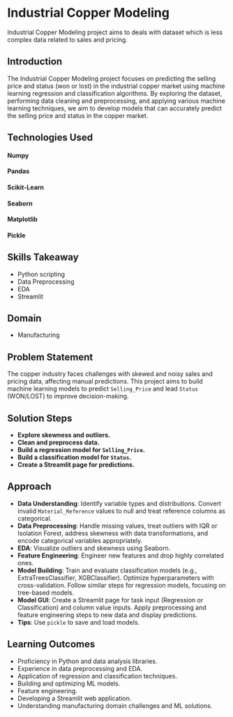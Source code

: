 # Industrial Copper Modeling

Industrial Copper Modeling project aims to deals with dataset which is less complex data related to sales and pricing.

## Introduction
The Industrial Copper Modeling project focuses on predicting the selling price and status (won or lost) in the industrial copper market using machine learning regression and classification algorithms. By exploring the dataset, performing data cleaning and preprocessing, and applying various machine learning techniques, we aim to develop models that can accurately predict the selling price and status in the copper market.

## Technologies Used
#### Numpy
#### Pandas
#### Scikit-Learn
#### Seaborn
#### Matplotlib
#### Pickle

## Skills Takeaway
- Python scripting
- Data Preprocessing
- EDA
- Streamlit

## Domain
- Manufacturing

## Problem Statement
The copper industry faces challenges with skewed and noisy sales and pricing data, affecting manual predictions. This project aims to build machine learning models to predict `Selling_Price` and lead `Status` (WON/LOST) to improve decision-making.

## Solution Steps
- **Explore skewness and outliers.**
- **Clean and preprocess data.**
- **Build a regression model for `Selling_Price`.**
- **Build a classification model for `Status`.**
- **Create a Streamlit page for predictions.**

## Approach
- **Data Understanding**: Identify variable types and distributions. Convert invalid `Material_Reference` values to null and treat reference columns as categorical.
- **Data Preprocessing**: Handle missing values, treat outliers with IQR or Isolation Forest, address skewness with data transformations, and encode categorical variables appropriately.
- **EDA**: Visualize outliers and skewness using Seaborn.
- **Feature Engineering**: Engineer new features and drop highly correlated ones.
- **Model Building**: Train and evaluate classification models (e.g., ExtraTreesClassifier, XGBClassifier). Optimize hyperparameters with cross-validation. Follow similar steps for regression models, focusing on tree-based models.
- **Model GUI**: Create a Streamlit page for task input (Regression or Classification) and column value inputs. Apply preprocessing and feature engineering steps to new data and display predictions.
- **Tips**: Use `pickle` to save and load models.

## Learning Outcomes
- Proficiency in Python and data analysis libraries.
- Experience in data preprocessing and EDA.
- Application of regression and classification techniques.
- Building and optimizing ML models.
- Feature engineering.
- Developing a Streamlit web application.
- Understanding manufacturing domain challenges and ML solutions.

